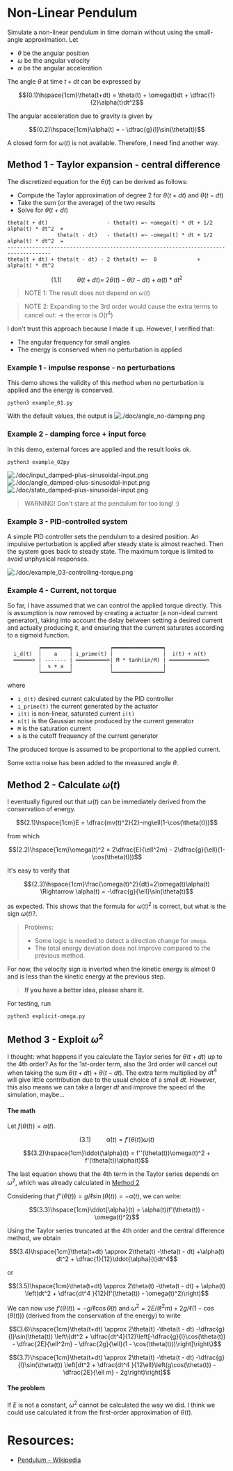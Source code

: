 # Non-Linear Pendulum
Simulate a non-linear pendulum in time domain without using the small-angle approximation.
Let
- $`\theta`$ be the angular position
- $`\omega`$ be the angular velocity
- $`\alpha`$ be the angular acceleration

The angle $`\theta`$ at time $`t + dt`$ can be expressed by
```math
(0.1)\hspace{1cm}\theta(t+dt) = \theta(t) + \omega(t)dt + \dfrac{1}{2}\alpha(t)dt^2
```

The angular acceleration due to gravity is given by
```math
(0.2)\hspace{1cm}\alpha(t) = - \dfrac{g}{l}\sin(\theta(t))
```

A closed form for $`\omega(t)`$ is not available. Therefore, I need find another way.

## Method 1 - Taylor expansion - central difference

The discretized equation for the $`\theta(t)`$ can be derived as follows:
- Compute the Taylor approximation of degree 2 for $`\theta(t + dt)`$ and $`\theta(t - dt)`$
- Take the sum (or the average) of the two results
- Solve for $`\theta(t + dt)`$

```
theta(t + dt)                   - theta(t) =~ +omega(t) * dt + 1/2 alpha(t) * dt^2  +
                theta(t - dt)   - theta(t) =~ -omega(t) * dt + 1/2 alpha(t) * dt^2  =
------------------------------------------------------------------------------------
theta(t + dt) + theta(t - dt) - 2 theta(t) =~  0             +     alpha(t) * dt^2
```

```math
(1.1)\hspace{1cm}\theta(t + dt) =~ 2 \theta(t) - \theta(t - dt) + \alpha(t) * dt^2
```

> NOTE 1: The result does not depend on $`\omega(t)`$

> NOTE 2: Expanding to the 3rd order would cause the extra terms to cancel out: -> the error is $`O(t^4)`$ 

I don't trust this approach because I made it up. However, I verified that:
- The angular frequency for small angles
- The energy is conserved when no perturbation is applied

### Example 1 - impulse response - no perturbations
This demo shows the validity of this method when no perturbation is applied and the energy is conserved.
```
python3 example_01.py
```
With the default values, the output is
![./doc/angle_no-damping.png](doc/angle_no-damping.png)


### Example 2 - damping force + input force 
In this demo, external forces are applied and the result looks ok.
```
python3 example_02py
```

![./doc/input_damped-plus-sinusoidal-input.png](doc/input_damped-plus-sinusoidal-input.png)
![./doc/angle_damped-plus-sinusoidal-input.png](doc/angle_damped-plus-sinusoidal-input.png)
![./doc/state_damped-plus-sinusoidal-input.png](doc/state_damped-plus-sinusoidal-input.png)

> WARNING! Don't stare at the pendulum for too long! :)

### Example 3 - PID-controlled system
A simple PID controller sets the pendulum to a desired position.
An impulsive perturbation is applied after steady state is almost reached. Then the system goes back to steady state. The maximum torque is limited to avoid unphysical responses. 

![./doc/example_03-controlling-torque.png](doc/example_03-controlling-torque.png)

### Example 4 - Current, not torque
So far, I have assumed that we can control the applied torque directly.
This is assumption is now removed by creating a actuator (a non-ideal current generator),
taking into account the delay between setting a desired current and actually producing it,
and ensuring that the current saturates according to a sigmoid function.
```
          ┍━━━━━━━━━┑            ┍━━━━━━━━━━━━━━━━┑
  i_d(t)  |    a    | i_prime(t) |                |  i(t) + n(t)
  ━━━━━━> | ------- | ━━━━━━━━━━>| M * tanh(in/M) | ━━━━━━━━━━━━>
          |  s + a  |            |                |
          ┕━━━━━━━━━┙            ┕━━━━━━━━━━━━━━━━┙
```
where
- `i_d(t)` desired current calculated by the PID controller
- `i_prime(t)` the current generated by the actuator
- `i(t)` is non-linear, saturated current `i(t)`
- `n(t)` is the Gaussian noise produced by the current generator
- `M` is the saturation current 
- `a` is the cutoff frequency of the current generator

The produced torque is assumed to be proportional to the applied current.

Some extra noise has been added to the measured angle $`\theta`$.

## Method 2 - Calculate $`\omega(t)`$
I eventually figured out that $`\omega(t)`$ can be immediately derived from the conservation of energy.
```math
(2.1)\hspace{1cm}E = \dfrac{mv(t)^2}{2}-mg\ell(1-\cos(\theta(t)))
```
from which

```math
(2.2)\hspace{1cm}\omega(t)^2 = 2\dfrac{E}{\ell^2m} - 2\dfrac{g}{\ell}(1-\cos(\theta(t)))
```

It's easy to verify that

```math
(2.3)\hspace{1cm}\frac{\omega(t)^2}{dt}=2\omega(t)\alpha(t) \Rightarrow \alpha(t) = -\dfrac{g}{\ell}\sin(\theta(t)
```
as expected. This shows that the formula for $`\omega(t)^2`$ is correct, but what is the sign $`\omega(t)`$?.

<blockquote>
Problems:

- Some logic is needed to detect a direction change for `omega`.
- The total energy deviation does not improve compared to the previous method.
</blockquote>

For now, the velocity sign is inverted when the kinetic energy is almost 0 and is less than the kinetic energy at the previous step.

> **If you have a better idea, please share it.**

For testing, run
```
python3 explicit-omega.py
```

## Method 3 - Exploit $`\omega^2`$
I thought: what happens if you calculate the Taylor series for $`\theta(t + dt)`$ up to the 4th order?
As for the 1st-order term, also the 3rd order will cancel out when taking the sum $`\theta(t + dt) + \theta(t - dt)`$.
The extra term multiplied by $`dt^4`$ will give little contribution due to the usual choice of a small $`dt`$.
However, this also means we can take a larger $`dt`$ and improve the speed of the simulation, maybe...

#### The math
Let $`f(\theta(t)) = \alpha(t)`$.
```math
(3.1)\hspace{1cm}\dot{\alpha}(t) = f'(\theta(t))\omega(t)
```

```math
(3.2)\hspace{1cm}\ddot{\alpha}(t) = f''(\theta(t))\omega(t)^2 + f'(\theta(t))\alpha(t)
```
The last equation shows that the 4th term in the Taylor series depends on $`\omega^2`$, which was already calculated in [Method 2](https://github.com/antonioastorino/nlp?tab=readme-ov-file#method-2---calculate-omega)

Considering that $`f''(\theta(t)) = g/\ell\sin(\theta(t)) = -\alpha(t)`$, we can write:
```math
(3.3)\hspace{1cm}\ddot{\alpha}(t) = \alpha(t)(f'(\theta(t)) - \omega(t)^2)
```

Using the Taylor series truncated at the 4th order and the central difference method, we obtain

```math
(3.4)\hspace{1cm}\theta(t+dt) \approx 2\theta(t) -\theta(t - dt) +\alpha(t) dt^2 + \dfrac{1}{12}\ddot{\alpha}(t)dt^4
```
or

```math
(3.5)\hspace{1cm}\theta(t+dt) \approx 2\theta(t) -\theta(t - dt) + \alpha(t) \left(dt^2 + \dfrac{dt^4 }{12}(f'(\theta(t)) - \omega(t)^2)\right)
```

We can now use $`f'(\theta(t)) = -g/\ell\cos{\theta(t)}`$ and $`\omega^2 = 2E/(\ell^2m) + 2g/\ell (1 - \cos(\theta(t)))`$ (derived from the conservation of the energy) to write

```math
(3.6)\hspace{1cm}\theta(t+dt) \approx 2\theta(t) -\theta(t - dt)  -\dfrac{g}{l}\sin(\theta(t)) \left\{dt^2 + \dfrac{dt^4}{12}\left[-\dfrac{g}{l}\cos(\theta(t)) - \dfrac{2E}{\ell^2m} - \dfrac{2g}{\ell}(1 - \cos(\theta(t)))\right]\right\}
```

```math
(3.7)\hspace{1cm}\theta(t+dt) \approx 2\theta(t) -\theta(t - dt)  -\dfrac{g}{l}\sin(\theta(t)) \left[dt^2 + \dfrac{dt^4 }{12\ell}\left(g\cos(\theta(t)) - \dfrac{2E}{\ell m} - 2g\right)\right]
```
#### The problem
If $`E`$ is not a constant, $`\omega^2`$ cannot be calculated the way we did. I think we could use calculated it from the first-order approximation of $`\theta(t)`$.
# Resources:
- [Pendulum - Wikipedia](https://en.wikipedia.org/wiki/Pendulum_(mechanics))
